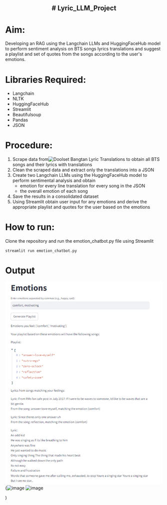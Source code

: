 <h2 align="center"># Lyric_LLM_Project</h2>

# Aim: 

Developing an RAG using the Langchain LLMs and HuggingFaceHub model to perform sentiment analysis on BTS songs lyrics translations and suggest a playlist and set of quotes from the songs according to the user's emotions.

# Libraries Required:
- Langchain 
- NLTK
- HuggingFaceHub
- Streamlit
- Beautifulsoup
- Pandas
- JSON

# Procedure:
1. Scrape data from![Doolset Bangtan Lyric Translations](https://doolsetbangtan.wordpress.com/) to obtain all BTS songs and their lyrics with translations
2. Clean the scraped data and extract only the translations into a JSON
3. Create two Langchain LLMs using the HuggingFaceHub model to perform sentimental analysis and obtain
    - emotion for every line translation for every song in the JSON
    - the overall emotion of each song
5. Save the results in a consolidated dataset
6. Using Streamlit obtain user input for any emotions and derive the appropriate playlist and quotes for the user based on the emotions

# How to run:

Clone the repository and run the emotion_chatbot.py file using Streamlit 
```
streamlit run emotion_chatbot.py
```

# Output
![Streamlit Output](https://github.com/HarshiniR4/Lyric_LLM_Project/blob/main/output/Streamlit%20Recommendation%20output%201.png)
(![image](https://github.com/HarshiniR4/Lyric_LLM_Project/assets/59364581/017fa257-0235-4a2c-bf59-16826e31b031)
![image](https://github.com/HarshiniR4/Lyric_LLM_Project/assets/59364581/d1b1623a-36c8-4cc7-8de7-9c0a4c48d4de)

)

